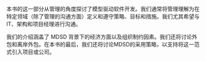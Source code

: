 本书的这一部分从管理的角度探讨了模型驱动软件开发。我们通常将管理理解为在特定领域（除了管理的沟通方面）定义和遵守策略、目标和措施。我们尤其希望与 IT、架构和项目经理进行沟通。

我们的介绍涵盖了 MDSD 背景下的经济方面以及组织制约因素。我们还将讨论外包和离岸外包。在本书的最后，我们还将讨论MDSD的采用策略，以支持将这一范式引入项目或公司。

